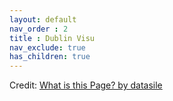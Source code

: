 ```yaml
---
layout: default
nav_order : 2
title : Dublin Visu
nav_exclude: true
has_children: true
--- 
```

<div id="observablehq-2ba3ac5b"></div>
<p>Credit: <a href="https://observablehq.com/d/14be36dab42d4754@205">What is this Page? by datasile</a></p>

<link rel="stylesheet" href="https://cdn.jsdelivr.net/npm/@observablehq/inspector@5/dist/inspector.css">
<script type="module">
import {Runtime, Inspector} from "https://cdn.jsdelivr.net/npm/@observablehq/runtime@5/dist/runtime.js";
import define from "https://api.observablehq.com/d/14be36dab42d4754@205.js?v=4";
new Runtime().module(define, Inspector.into("#observablehq-2ba3ac5b"));
</script>
